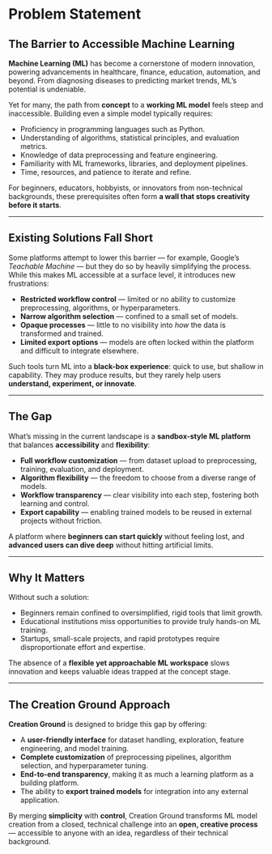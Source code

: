 # Problem Statement

## The Barrier to Accessible Machine Learning

**Machine Learning (ML)** has become a cornerstone of modern innovation, powering advancements in healthcare, finance, education, automation, and beyond. From diagnosing diseases to predicting market trends, ML’s potential is undeniable.

Yet for many, the path from **concept** to a **working ML model** feels steep and inaccessible.
Building even a simple model typically requires:

* Proficiency in programming languages such as Python.
* Understanding of algorithms, statistical principles, and evaluation metrics.
* Knowledge of data preprocessing and feature engineering.
* Familiarity with ML frameworks, libraries, and deployment pipelines.
* Time, resources, and patience to iterate and refine.

For beginners, educators, hobbyists, or innovators from non-technical backgrounds, these prerequisites often form **a wall that stops creativity before it starts**.

---

## Existing Solutions Fall Short

Some platforms attempt to lower this barrier — for example, Google’s *Teachable Machine* — but they do so by heavily simplifying the process. While this makes ML accessible at a surface level, it introduces new frustrations:

* **Restricted workflow control** — limited or no ability to customize preprocessing, algorithms, or hyperparameters.
* **Narrow algorithm selection** — confined to a small set of models.
* **Opaque processes** — little to no visibility into *how* the data is transformed and trained.
* **Limited export options** — models are often locked within the platform and difficult to integrate elsewhere.

Such tools turn ML into a **black-box experience**: quick to use, but shallow in capability. They may produce results, but they rarely help users **understand, experiment, or innovate**.

---

## The Gap

What’s missing in the current landscape is a **sandbox-style ML platform** that balances **accessibility** and **flexibility**:

* **Full workflow customization** — from dataset upload to preprocessing, training, evaluation, and deployment.
* **Algorithm flexibility** — the freedom to choose from a diverse range of models.
* **Workflow transparency** — clear visibility into each step, fostering both learning and control.
* **Export capability** — enabling trained models to be reused in external projects without friction.

A platform where **beginners can start quickly** without feeling lost, and **advanced users can dive deep** without hitting artificial limits.

---

## Why It Matters

Without such a solution:

* Beginners remain confined to oversimplified, rigid tools that limit growth.
* Educational institutions miss opportunities to provide truly hands-on ML training.
* Startups, small-scale projects, and rapid prototypes require disproportionate effort and expertise.

The absence of a **flexible yet approachable ML workspace** slows innovation and keeps valuable ideas trapped at the concept stage.

---

## The Creation Ground Approach

**Creation Ground** is designed to bridge this gap by offering:

* A **user-friendly interface** for dataset handling, exploration, feature engineering, and model training.
* **Complete customization** of preprocessing pipelines, algorithm selection, and hyperparameter tuning.
* **End-to-end transparency**, making it as much a learning platform as a building platform.
* The ability to **export trained models** for integration into any external application.

By merging **simplicity** with **control**, Creation Ground transforms ML model creation from a closed, technical challenge into an **open, creative process** — accessible to anyone with an idea, regardless of their technical background.